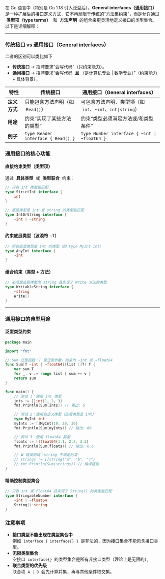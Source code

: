 在 Go 语言中（特别是 Go 1.18 引入泛型后），**General interfaces（通用接口）**  是一种扩展后的接口定义方式，它不再局限于传统的“方法集约束”，而是允许通过  **类型项（type terms）**  和  **方法声明**  的组合来更灵活地定义接口的类型集合。以下是详细解释：

---

### 传统接口 vs 通用接口（General interfaces）

二者的区别可以类比如下

- **传统接口** → 招聘要求“会写代码”（只约束能力）。
- **通用接口** → 招聘要求“会写代码  **且** （是计算机专业 | 数学专业）”（约束能力 + 具体背景）。

| **特性**     | **传统接口**                       | **通用接口（General interfaces）**                         |
| ------------ | ---------------------------------- | ---------------------------------------------------------- |
| **定义方式** | 只能包含方法声明（如  `Read()`）   | 可包含方法声明、类型项（如  `int`、`~int`、`int\|string`） |
| **用途**     | 约束“实现了某些方法的类型”         | 约束“类型必须满足方法或/和类型条件”                        |
| **例子**     | `type Reader interface { Read() }` | `type Number interface { ~int \| ~float64 }`               |

### 通用接口的核心功能

#### 直接约束类型（类型项）

通过  **具体类型**  或  **类型联合**  约束：

```go
// 只有 int 类型能匹配
type StrictInt interface {
    int
}

// 底层类型是 int 或 string 的类型能匹配
type IntOrString interface {
    ~int | ~string
}
```

#### 约束底层类型（波浪符  `~T`）

```go
// 所有底层类型是 int 的类型（如 type MyInt int）
type AnyInt interface {
    ~int
}
```

#### 组合约束（类型 + 方法）

```go
// 必须是底层类型为 string 且实现了 Write 方法的类型
type WritableString interface {
    ~string
    Write()
}
```

---

### 通用接口的典型用途

#### 泛型类型约束

```go
package main

import "fmt"

// Sum 泛型函数：T 是泛型参数，约束为 ~int 或 ~float64
func Sum[T ~int | ~float64](list []T) T {
    var sum T
    for _, v := range list { sum += v }
    return sum
}

func main() {
    // 测试 1：使用 int 类型
    ints := []int{1, 2, 3}
    fmt.Println(Sum(ints)) // 输出: 6

    // 测试 2：使用自定义类型（底层类型是 int）
    type MyInt int
    myInts := []MyInt{10, 20, 30}
    fmt.Println(Sum(myInts)) // 输出: 60

    // 测试 3：使用 float64 类型
    floats := []float64{1.1, 2.2, 3.3}
    fmt.Println(Sum(floats)) // 输出: 6.6

    // ❌ 错误测试：string 不满足约束
    // strings := []string{"a", "b", "c"}
    // fmt.Println(Sum(strings)) // 编译错误
}
```

#### 精确控制类型集合

```go
// 只有 int 或 float64 且实现了 String() 的类型能匹配
type StringableNumber interface {
    ~int | ~float64
    String() string
}
```

### 注意事项

- **接口类型不能出现在类型集合中**  
     例如  `interface { interface{} }`  是非法的，因为接口集合不能包含接口类型。
- **无限类型集合**  
     空接口  `interface{}`  的类型集合是所有非接口类型（理论上是无限的）。
- **联合类型的优先级**  
     联合项  `A | B`  会先计算并集，再与其他条件取交集。
